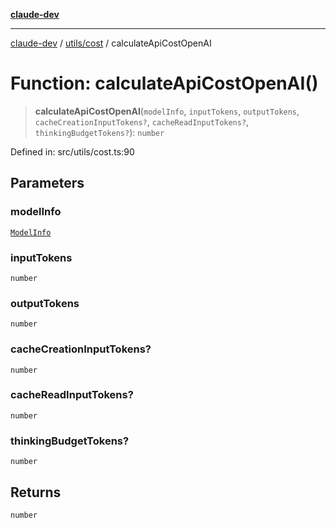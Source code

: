 [**claude-dev**](../../../README.md)

***

[claude-dev](../../../README.md) / [utils/cost](../README.md) / calculateApiCostOpenAI

# Function: calculateApiCostOpenAI()

> **calculateApiCostOpenAI**(`modelInfo`, `inputTokens`, `outputTokens`, `cacheCreationInputTokens?`, `cacheReadInputTokens?`, `thinkingBudgetTokens?`): `number`

Defined in: src/utils/cost.ts:90

## Parameters

### modelInfo

[`ModelInfo`](../../../shared/api/interfaces/ModelInfo.md)

### inputTokens

`number`

### outputTokens

`number`

### cacheCreationInputTokens?

`number`

### cacheReadInputTokens?

`number`

### thinkingBudgetTokens?

`number`

## Returns

`number`
